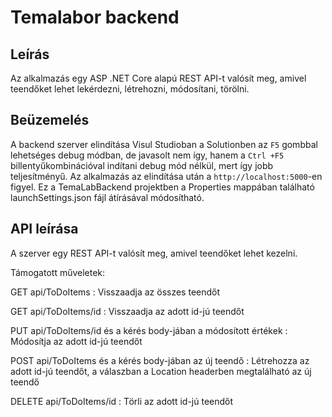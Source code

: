 # Temalabor backend

## Leírás

Az alkalmazás egy ASP .NET Core alapú REST API-t valósít meg, amivel teendőket lehet lekérdezni, létrehozni, módosítani, törölni.

## Beüzemelés

A backend szerver elindítása Visul Studioban a Solutionben az `F5` gombbal lehetséges debug módban, de javasolt nem így, hanem a `Ctrl +F5` billentyűkombinációval indítani debug mód nélkül, mert így jobb teljesítményű.
Az alkalmazás az elindítása után a `http://localhost:5000`-en figyel. Ez a TemaLabBackend projektben a Properties mappában található launchSettings.json fájl átírásával módosítható.

## API leírása

A szerver egy REST API-t valósít meg, amivel teendőket lehet kezelni.

Támogatott műveletek:

GET api/ToDoItems : Visszaadja az összes teendőt

GET api/ToDoItems/id : Visszaadja az adott id-jú teendőt

PUT api/ToDoItems/id és a kérés body-jában a módosított értékek : Módosítja az adott id-jú teendőt

POST api/ToDoItems és a kérés body-jában az új teendő : Létrehozza az adott id-jú teendőt, a válaszban a Location headerben megtalálható az új teendő

DELETE api/ToDoItems/id : Törli az adott id-jú teendőt
